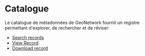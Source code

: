 # Catalogue

Le catalogue de métadonnées de GeoNetwork fournit un registre permettant d'explorer, de rechercher et de réviser:

* [Search records](records.md)
* [View Record](details.md)
* [Download record](download.md)


